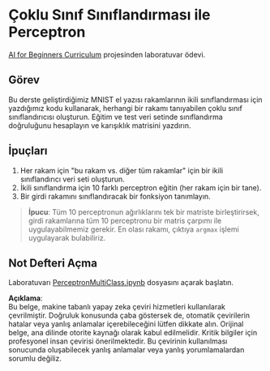 # Çoklu Sınıf Sınıflandırması ile Perceptron

[AI for Beginners Curriculum](https://github.com/microsoft/ai-for-beginners) projesinden laboratuvar ödevi.

## Görev

Bu derste geliştirdiğimiz MNIST el yazısı rakamlarının ikili sınıflandırması için yazdığımız kodu kullanarak, herhangi bir rakamı tanıyabilen çoklu sınıf sınıflandırıcısı oluşturun. Eğitim ve test veri setinde sınıflandırma doğruluğunu hesaplayın ve karışıklık matrisini yazdırın.

## İpuçları

1. Her rakam için "bu rakam vs. diğer tüm rakamlar" için bir ikili sınıflandırıcı veri seti oluşturun.
1. İkili sınıflandırma için 10 farklı perceptron eğitin (her rakam için bir tane).
1. Bir girdi rakamını sınıflandıracak bir fonksiyon tanımlayın.

> **İpucu**: Tüm 10 perceptronun ağırlıklarını tek bir matriste birleştirirsek, girdi rakamlarına tüm 10 perceptronu bir matris çarpımı ile uygulayabilmemiz gerekir. En olası rakamı, çıktıya `argmax` işlemi uygulayarak bulabiliriz.

## Not Defteri Açma

Laboratuvarı [PerceptronMultiClass.ipynb](../../../../../../lessons/3-NeuralNetworks/03-Perceptron/lab/PerceptronMultiClass.ipynb) dosyasını açarak başlatın.

**Açıklama**:  
Bu belge, makine tabanlı yapay zeka çeviri hizmetleri kullanılarak çevrilmiştir. Doğruluk konusunda çaba göstersek de, otomatik çevirilerin hatalar veya yanlış anlamalar içerebileceğini lütfen dikkate alın. Orijinal belge, ana dilinde otorite kaynağı olarak kabul edilmelidir. Kritik bilgiler için profesyonel insan çevirisi önerilmektedir. Bu çevirinin kullanılması sonucunda oluşabilecek yanlış anlamalar veya yanlış yorumlamalardan sorumlu değiliz.